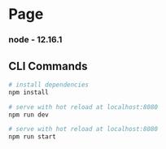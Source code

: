 # Page
### node - 12.16.1


## CLI Commands

``` bash
# install dependencies
npm install

# serve with hot reload at localhost:8080
npm run dev

# serve with hot reload at localhost:8080
npm run start
